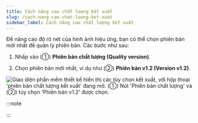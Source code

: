 ```yaml
---
title: Cách nâng cao chất lượng kết xuất
slug: /cach-nang-cao-chat-luong-ket-xuat
sidebar_label: Cách nâng cao chất lượng kết xuất
---
```


Để nâng cao độ rõ nét của hình ảnh hiệu ứng, bạn có thể chọn phiên bản mới nhất để quản lý phiên bản. Các bước như sau:

1. Nhấp vào (①) **Phiên bản chất lượng (Quality version)**.

2. Chọn phiên bản mới nhất, ví dụ như (②) **Phiên bản v1.2 (Version v1.2)**.

![Giao diện phần mềm thiết kế hiển thị các tùy chọn kết xuất, với hộp thoại 'phiên bản chất lượng kết xuất' đang mở. (①) Nút 'Phiên bản chất lượng' và (②) tùy chọn 'Phiên bản v1.2' được chọn.](https://storage.googleapis.com/jegavn_kb/images/4f27da96-06f3-4343-8183-a94889fba290.png)

:::note

:::
